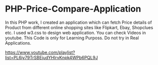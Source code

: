 # PHP-Price-Compare-Application
In this PHP work, I created an application which can fetch Price details of Product from different online shopping sites like Flipkart, Ebay, Shopclues etc. 
I used w3.css to design web application. You can check Videos in youtube.
This Code is only for Learning Purposs. Do not try in Real Applications.

https://www.youtube.com/playlist?list=PL6iy79TrSBEjudYHlrvKnpk4WPb6PQL9J
